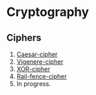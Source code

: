 # Cryptography


## Ciphers

1. [Caesar-cipher](Caesar-cipher/README.md)
2. [Vigenere-cipher](Vigenere-cipher/README.md)
3. [XOR-cipher](XOR-cipher/README.md)
4. [Rail-fence-cipher](Rail-fence-cipher/README.md)
5. In progress.
